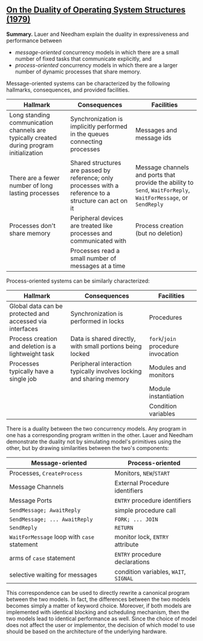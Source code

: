 ## [On the Duality of Operating System Structures (1979)](https://scholar.google.com/scholar?cluster=12379045883699292297&hl=en&as_sdt=0,5)
**Summary.**
Lauer and Needham explain the duality in expressiveness and performance between

- *message-oriented* concurrency models in which there are a small number of
  fixed tasks that communicate explicitly, and
- *process-oriented* concurrency models in which there are a larger number of
  dynamic processes that share memory.

Message-oriented systems can be characterized by the following hallmarks,
consequences, and provided facilities.

| Hallmark                                                                                 | Consequences                                                                                            | Facilities                                                                                                      |
|------------------------------------------------------------------------------------------|---------------------------------------------------------------------------------------------------------|-----------------------------------------------------------------------------------------------------------------|
| Long standing communication channels are typically created during program initialization | Synchronization is implicitly performed in the queues connecting processes                              | Messages and message ids                                                                                        |
| There are a fewer number of long lasting processes                                       | Shared structures are passed by reference; only processes with a reference to a structure can act on it | Message channels and ports that provide the ability to `Send`, `WaitForReply`, `WaitForMessage`, or `SendReply` |
| Processes don't share memory                                                             | Peripheral devices are treated like processes and communicated with                                     | Process creation (but no deletion)                                                                              |
|                                                                                          | Processes read a small number of messages at a time                                                     |                                                                                                                 |

Process-oriented systems can be similarly characterized:

| Hallmark                                                 | Consequences                                                         | Facilities                         |
|----------------------------------------------------------|----------------------------------------------------------------------|------------------------------------|
| Global data can be protected and accessed via interfaces | Synchronization is performed in locks                                | Procedures                         |
| Process creation and deletion is a lightweight task      | Data is shared directly, with small portions being locked            | `fork`/`join` procedure invocation |
| Processes typically have a single job                    | Peripheral interaction typically involves locking and sharing memory | Modules and monitors               |
|                                                          |                                                                      | Module instantiation               |
|                                                          |                                                                      | Condition variables                |

There is a duality between the two concurrency models. Any program in one has a
corresponding program written in the other. Lauer and Needham demonstrate the
duality not by simulating  model's primitives using the other, but by drawing
similarities between the two's components:

| Message-oriented                            | Process-oriented                      |
| ------------------------------------------- | ------------------------------------- |
| Processes, `CreateProcess`                  | Monitors, `NEW`/`START`               |
| Message Channels                            | External Procedure identifiers        |
| Message Ports                               | `ENTRY` procedure identifiers         |
| `SendMessage; AwaitReply`                   | simple procedure call                 |
| `SendMessage; ... AwaitReply`               | `FORK; ... JOIN`                      |
| `SendReply`                                 | `RETURN`                              |
| `WaitForMessage` loop with `case` statement | monitor lock, `ENTRY` attribute       |
| arms of `case` statement                    | `ENTRY` procedure declarations        |
| selective waiting for messages              | condition variables, `WAIT`, `SIGNAL` |

This correspondence can be used to directly rewrite a canonical program between
the two models. In fact, the differences between the two models becomes simply
a matter of keyword choice. Moreover, if both models are implemented with
identical blocking and scheduling mechanism, then the two models lead to
identical performance as well. Since the choice of model does not affect the
user or implementor, the decision of which model to use should be based on the
architecture of the underlying hardware.

